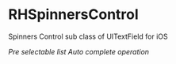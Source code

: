 RHSpinnersControl
=================

Spinners Control sub class of UITextField for iOS

*Pre selectable list*
*Auto complete operation*
